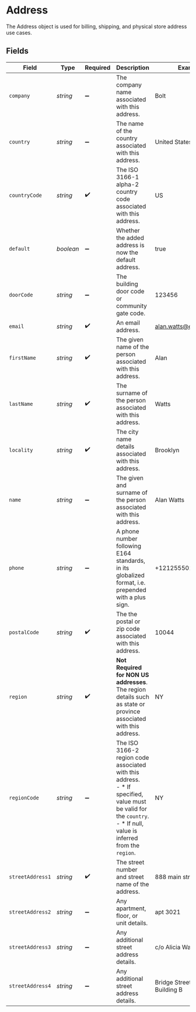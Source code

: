 # Address

The Address object is used for billing, shipping, and physical store address use cases.


## Fields

| Field                                                                                                                                                                    | Type                                                                                                                                                                     | Required                                                                                                                                                                 | Description                                                                                                                                                              | Example                                                                                                                                                                  |
| ------------------------------------------------------------------------------------------------------------------------------------------------------------------------ | ------------------------------------------------------------------------------------------------------------------------------------------------------------------------ | ------------------------------------------------------------------------------------------------------------------------------------------------------------------------ | ------------------------------------------------------------------------------------------------------------------------------------------------------------------------ | ------------------------------------------------------------------------------------------------------------------------------------------------------------------------ |
| `company`                                                                                                                                                                | *string*                                                                                                                                                                 | :heavy_minus_sign:                                                                                                                                                       | The company name associated with this address.                                                                                                                           | Bolt                                                                                                                                                                     |
| `country`                                                                                                                                                                | *string*                                                                                                                                                                 | :heavy_minus_sign:                                                                                                                                                       | The name of the country associated with this address.                                                                                                                    | United States                                                                                                                                                            |
| `countryCode`                                                                                                                                                            | *string*                                                                                                                                                                 | :heavy_check_mark:                                                                                                                                                       | The ISO 3166-1 alpha-2 country code associated with this address.                                                                                                        | US                                                                                                                                                                       |
| `default`                                                                                                                                                                | *boolean*                                                                                                                                                                | :heavy_minus_sign:                                                                                                                                                       | Whether the added address is now the default address.                                                                                                                    | true                                                                                                                                                                     |
| `doorCode`                                                                                                                                                               | *string*                                                                                                                                                                 | :heavy_minus_sign:                                                                                                                                                       | The building door code or community gate code.                                                                                                                           | 123456                                                                                                                                                                   |
| `email`                                                                                                                                                                  | *string*                                                                                                                                                                 | :heavy_check_mark:                                                                                                                                                       | An email address.                                                                                                                                                        | alan.watts@example.com                                                                                                                                                   |
| `firstName`                                                                                                                                                              | *string*                                                                                                                                                                 | :heavy_check_mark:                                                                                                                                                       | The given name of the person associated with this address.                                                                                                               | Alan                                                                                                                                                                     |
| `lastName`                                                                                                                                                               | *string*                                                                                                                                                                 | :heavy_check_mark:                                                                                                                                                       | The surname of the person associated with this address.                                                                                                                  | Watts                                                                                                                                                                    |
| `locality`                                                                                                                                                               | *string*                                                                                                                                                                 | :heavy_check_mark:                                                                                                                                                       | The city name details associated with this address.                                                                                                                      | Brooklyn                                                                                                                                                                 |
| `name`                                                                                                                                                                   | *string*                                                                                                                                                                 | :heavy_minus_sign:                                                                                                                                                       | The given and surname of the person associated with this address.                                                                                                        | Alan Watts                                                                                                                                                               |
| `phone`                                                                                                                                                                  | *string*                                                                                                                                                                 | :heavy_minus_sign:                                                                                                                                                       | A phone number following E164 standards, in its globalized format, i.e. prepended with a plus sign.                                                                      | +12125550199                                                                                                                                                             |
| `postalCode`                                                                                                                                                             | *string*                                                                                                                                                                 | :heavy_check_mark:                                                                                                                                                       | The the postal or zip code associated with this address.                                                                                                                 | 10044                                                                                                                                                                    |
| `region`                                                                                                                                                                 | *string*                                                                                                                                                                 | :heavy_check_mark:                                                                                                                                                       | **Not Required for NON US addresses**. The region details such as state or province associated with this address.                                                        | NY                                                                                                                                                                       |
| `regionCode`                                                                                                                                                             | *string*                                                                                                                                                                 | :heavy_minus_sign:                                                                                                                                                       | The ISO 3166-2 region code associated with this address.<br/>  - * If specified, value must be valid for the `country`.<br/>  - * If null, value is inferred from the `region`.<br/> | NY                                                                                                                                                                       |
| `streetAddress1`                                                                                                                                                         | *string*                                                                                                                                                                 | :heavy_check_mark:                                                                                                                                                       | The street number and street name of the address.                                                                                                                        | 888 main street                                                                                                                                                          |
| `streetAddress2`                                                                                                                                                         | *string*                                                                                                                                                                 | :heavy_minus_sign:                                                                                                                                                       | Any apartment, floor, or unit details.                                                                                                                                   | apt 3021                                                                                                                                                                 |
| `streetAddress3`                                                                                                                                                         | *string*                                                                                                                                                                 | :heavy_minus_sign:                                                                                                                                                       | Any additional street address details.                                                                                                                                   | c/o Alicia Watts                                                                                                                                                         |
| `streetAddress4`                                                                                                                                                         | *string*                                                                                                                                                                 | :heavy_minus_sign:                                                                                                                                                       | Any additional street address details.                                                                                                                                   | Bridge Street Apartment Building B                                                                                                                                       |